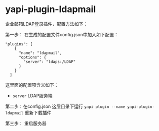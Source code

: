 # yapi-plugin-ldapmail

企业邮箱LDAP登录插件，配置方法如下：   

第一步： 在生成的配置文件config.json中加入如下配置：  

```
"plugins": [
    {
      "name": "ldapmail",
      "options": {
        "server": "ldaps:/LDAP"
      }
    }
  ]
```   
这里面的配置项含义如下：

- `server` LDAP服务端

第二步：在config.json 这层目录下运行 ```yapi plugin --name yapi-plugin-ldapmail```   重新下载插件  

第三步： 重启服务器

